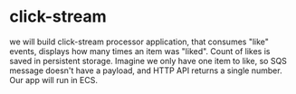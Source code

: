 # click-stream

we will build click-stream processor application, that consumes "like" events, displays how many times an item was "liked". Count of likes is saved in persistent storage. Imagine we only have one item to like, so SQS message doesn't have a payload, and HTTP API returns a single number. Our app will run in ECS.
